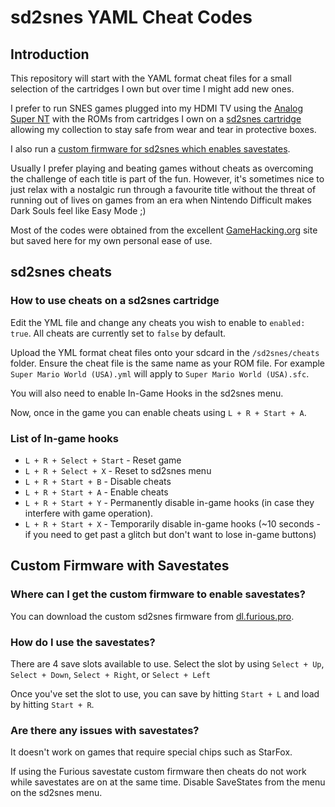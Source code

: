 # sd2snes YAML Cheat Codes

## Introduction

This repository will start with the YAML format cheat files for a small selection of the cartridges I own but over time I might add new ones.

I prefer to run SNES games plugged into my HDMI TV using the [Analog Super NT](https://www.analogue.co/super-nt/) with the ROMs from cartridges I own on a [sd2snes cartridge](https://sd2snes.de/blog/about) allowing my collection to stay safe from wear and tear in protective boxes.

I also run a [custom firmware for sd2snes which enables savestates](https://twitter.com/furious_/status/1050063105168945152).

Usually I prefer playing and beating games without cheats as overcoming the challenge of each title is part of the fun. However, it's sometimes nice to just relax with a nostalgic run through a favourite title without the threat of running out of lives on games from an era when Nintendo Difficult makes Dark Souls feel like Easy Mode ;)

Most of the codes were obtained from the excellent [GameHacking.org](https://gamehacking.org) site but saved here for my own personal ease of use.

## sd2snes cheats

### How to use cheats on a sd2snes cartridge

Edit the YML file and change any cheats you wish to enable to `enabled: true`. All cheats are currently set to `false` by default.

Upload the YML format cheat files onto your sdcard in the `/sd2snes/cheats` folder. Ensure the cheat file is the same name as your ROM file. For example `Super Mario World (USA).yml` will apply to `Super Mario World (USA).sfc`.

You will also need to enable In-Game Hooks in the sd2snes menu.

Now, once in the game you can enable cheats using `L + R + Start + A`.

### List of In-game hooks

- `L + R + Select + Start` - Reset game
- `L + R + Select + X` - Reset to sd2snes menu
- `L + R + Start + B` - Disable cheats
- `L + R + Start + A` - Enable cheats
- `L + R + Start + Y` - Permanently disable in-game hooks (in case they interfere with game operation).
- `L + R + Start + X` - Temporarily disable in-game hooks (~10 seconds - if you need to get past a glitch but don't want to lose in-game buttons)

## Custom Firmware with Savestates

### Where can I get the custom firmware to enable savestates?

You can download the custom sd2snes firmware from [dl.furious.pro](http://dl.furious.pro/sd2snes.zip).

### How do I use the savestates?

There are 4 save slots available to use. Select the slot by using `Select + Up`, `Select + Down`, `Select + Right`, or `Select + Left`

Once you've set the slot to use, you can save by hitting `Start + L` and load by hitting `Start + R`.

### Are there any issues with savestates?

It doesn't work on games that require special chips such as StarFox.

If using the Furious savestate custom firmware then cheats do not work while savestates are on at the same time. Disable SaveStates from the menu on the sd2snes menu.
